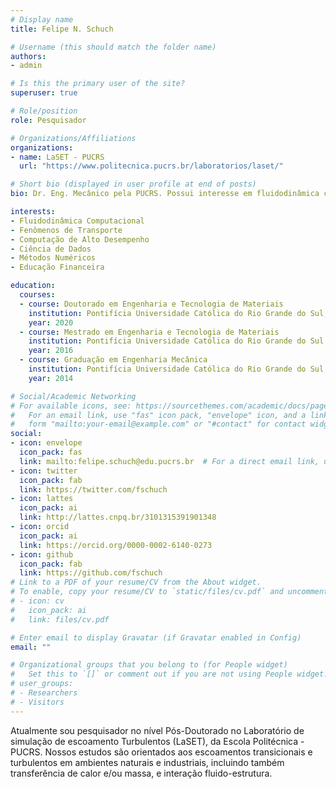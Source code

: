 ```yaml
---
# Display name
title: Felipe N. Schuch

# Username (this should match the folder name)
authors:
- admin

# Is this the primary user of the site?
superuser: true

# Role/position
role: Pesquisador

# Organizations/Affiliations
organizations:
- name: LaSET - PUCRS
  url: "https://www.politecnica.pucrs.br/laboratorios/laset/"

# Short bio (displayed in user profile at end of posts)
bio: Dr. Eng. Mecânico pela PUCRS. Possui interesse em fluidodinâmica computacional, fenômenos de transporte, programação, computação de alto desempenho, métodos numéricos, educação financeira e outros.

interests:
- Fluidodinâmica Computacional
- Fenômenos de Transporte
- Computação de Alto Desempenho
- Ciência de Dados
- Métodos Numéricos
- Educação Financeira

education:
  courses:
  - course: Doutorado em Engenharia e Tecnologia de Materiais
    institution: Pontifícia Universidade Católica do Rio Grande do Sul, com período sanduíche em University of California, Santa Barbara
    year: 2020
  - course: Mestrado em Engenharia e Tecnologia de Materiais
    institution: Pontifícia Universidade Católica do Rio Grande do Sul
    year: 2016
  - course: Graduação em Engenharia Mecânica
    institution: Pontifícia Universidade Católica do Rio Grande do Sul
    year: 2014

# Social/Academic Networking
# For available icons, see: https://sourcethemes.com/academic/docs/page-builder/#icons
#   For an email link, use "fas" icon pack, "envelope" icon, and a link in the
#   form "mailto:your-email@example.com" or "#contact" for contact widget.
social:
- icon: envelope
  icon_pack: fas
  link: mailto:felipe.schuch@edu.pucrs.br  # For a direct email link, use "mailto:test@example.org".
- icon: twitter
  icon_pack: fab
  link: https://twitter.com/fschuch
- icon: lattes
  icon_pack: ai
  link: http://lattes.cnpq.br/3101315391901348
- icon: orcid
  icon_pack: ai
  link: https://orcid.org/0000-0002-6140-0273
- icon: github
  icon_pack: fab
  link: https://github.com/fschuch
# Link to a PDF of your resume/CV from the About widget.
# To enable, copy your resume/CV to `static/files/cv.pdf` and uncomment the lines below.
# - icon: cv
#   icon_pack: ai
#   link: files/cv.pdf

# Enter email to display Gravatar (if Gravatar enabled in Config)
email: ""

# Organizational groups that you belong to (for People widget)
#   Set this to `[]` or comment out if you are not using People widget.
# user_groups:
# - Researchers
# - Visitors
---
```


Atualmente sou pesquisador no nível Pós-Doutorado no Laboratório de simulação de escoamento Turbulentos (LaSET), da Escola Politécnica - PUCRS. Nossos estudos são orientados aos escoamentos transicionais e turbulentos em ambientes naturais e industriais, incluindo também transferência de calor e/ou massa, e interação fluido-estrutura.
